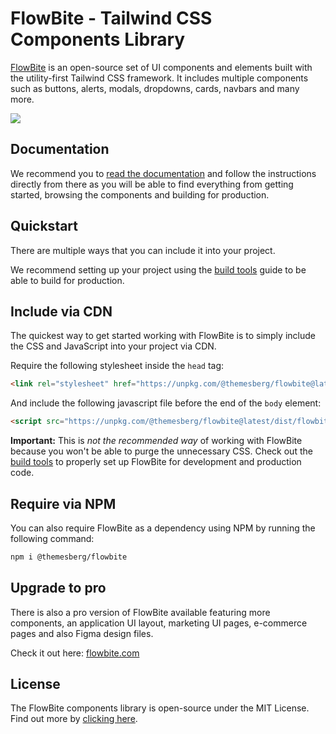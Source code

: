 # FlowBite - Tailwind CSS Components Library

[FlowBite](https://flowbite.com/docs/getting-started/introduction/) is an open-source set of UI components and elements built with the utility-first Tailwind CSS framework. It includes multiple components such as buttons, alerts, modals, dropdowns, cards, navbars and many more.

<a href="https://flowbite.com/docs/getting-started/introduction/">
  <img src="https://flowbite.s3.amazonaws.com/og-image.png">
</a> 

## Documentation

We recommend you to [read the documentation](https://flowbite.com/docs/getting-started/introduction/) and follow the instructions directly from there as you will be able to find everything from getting started, browsing the components and building for production.

## Quickstart

There are multiple ways that you can include it into your project.

We recommend setting up your project using the [build tools](https://flowbite.com/docs/getting-started/build-tools/) guide to be able to build for production.

## Include via CDN

The quickest way to get started working with FlowBite is to simply include the CSS and JavaScript into your project via CDN.

Require the following stylesheet inside the `head` tag:

```html
<link rel="stylesheet" href="https://unpkg.com/@themesberg/flowbite@latest/dist/flowbite.min.css" />
```

And include the following javascript file before the end of the `body` element:

```html
<script src="https://unpkg.com/@themesberg/flowbite@latest/dist/flowbite.bundle.js"></script>
```

**Important:** This is *not the recommended way* of working with FlowBite because you won't be able to purge the unnecessary CSS. Check out the [build tools](https://flowbite.com/docs/getting-started/build-tools/) to properly set up FlowBite for development and production code.

## Require via NPM

You can also require FlowBite as a dependency using NPM by running the following command:

```bash
npm i @themesberg/flowbite
```

## Upgrade to pro

There is also a pro version of FlowBite available featuring more components, an application UI layout, marketing UI pages, e-commerce pages and also Figma design files.

Check it out here: [flowbite.com](https://flowbite.com)

## License

The FlowBite components library is open-source under the MIT License. Find out more by [clicking here](https://flowbite.com/docs/getting-started/license/).
